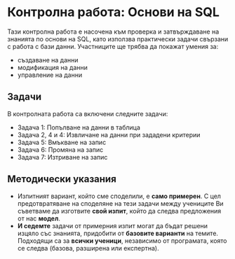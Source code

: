 # Контролна работа: Основи на SQL
Тази контролна работа е насочена към проверка и затвърждаване на знанията по основи на SQL, като използва практически задачи свързани с работа с бази данни. Участниците ще трябва да покажат умения за:
 - създаване на данни
 - модификация на данни
 - управление на данни

## Задачи
В контролната работа са включени следните задачи:
 - Задача 1: Попълване на данни в таблица
 - Задача 2, 4 и 4: Извличане на данни при зададени критерии
 - Задача 5: Вмъкване на запис
 - Задача 6: Промяна на запис
 - Задача 7: Изтриване на запис

## Методически указания
 - Изпитният вариант, който сме споделили, е **само примерен**. С цел предотвратяване на споделяне на тези задачи между учениците Ви съветваме да изготвите **свой изпит**, който да следва предложения от нас **модел**.
 - **И седемте** задачи от примерния изпит могат да бъдат решени изцяло със знанията, придобити от **базовите варианти** на темите. Подходящи са за **всички ученици**, независимо от програмата, която се следва (базова, разширена или експертна).
